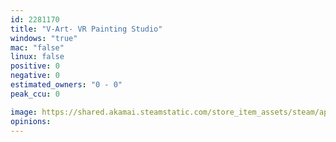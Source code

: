 ```yaml
---
id: 2281170
title: "V-Art- VR Painting Studio"
windows: "true"
mac: "false"
linux: false
positive: 0
negative: 0
estimated_owners: "0 - 0"
peak_ccu: 0

image: https://shared.akamai.steamstatic.com/store_item_assets/steam/apps/2281170/header.jpg?t=1691810609
opinions:
---
```

